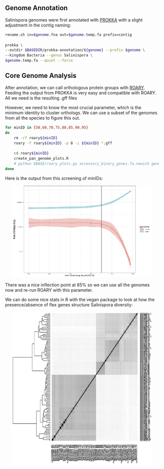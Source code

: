 ## Genome Annotation

Salinispora genomes were first annotated with [PROKKA](https://github.com/tseemann/prokka) with a slight adjustment in the contig naming:

```bash
rename.sh in=$genome.fna out=$genome.temp.fa prefix=contig

prokka \
--outdir $BASEDIR/prokka-annotation/${genome} --prefix $genome \
--kingdom Bacteria --genus Salinispora \
$genome.temp.fa --quiet --force
```
## Core Genome Analysis

After annotation, we can call orthologous protein groups with [ROARY](https://github.com/sanger-pathogens/Roary). Feeding the output from PROKKA is very easy and compatible with ROARY. All we need is the resulting .gff files

However, we need to know the most crucial parameter, which is the minimum identity to cluster orthologs. We can use a subset of the genomes from all the species to figure this out.

```bash
for minID in {50,60,70,75,80,85,90,95}
do
	rm -rf roary${minID}
	roary -f roary${minID} -p 8 -i ${minID} *.gff

	cd roary${minID}
	create_pan_genome_plots.R
	# python $BASE/roary_plots.py accessory_binary_genes.fa.newick gene_presence_absence.csv 
done
```

Here is the output from this screening of minIDs:

<p align="center">
  <img width="460" height="300" src="images/corepangenomeXblastID.png">
</p>

There was a nice inflection point at 85% so we can use all the genomes now and re-run ROARY with this parameter.

We can do some nice stats in R with the vegan package to look at how the presence/absence of flex genes structure Salinispora diversity:

<p align="center">
  <img width="460" height="500" src="images/flexgenome.png">
</p>
